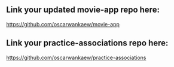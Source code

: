 ## Link your updated movie-app repo here:

https://github.com/oscarwankaew/movie-app

## Link your practice-associations repo here:

https://github.com/oscarwankaew/practice-associations
